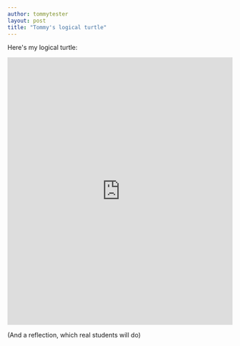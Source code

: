 ```yaml
---
author: tommytester
layout: post
title: "Tommy's logical turtle"
---
```


Here's my logical turtle:
<iframe src="https://trinket.io/embed/python/715e82971d" width="100%" height="600" frameborder="0" marginwidth="0" marginheight="0" allowfullscreen></iframe>

(And a reflection, which real students will do)
